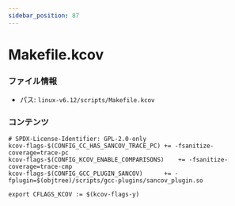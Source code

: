 ```yaml
---
sidebar_position: 87
---
```

# Makefile.kcov

### ファイル情報

- パス: `linux-v6.12/scripts/Makefile.kcov`

### コンテンツ

```kcov
# SPDX-License-Identifier: GPL-2.0-only
kcov-flags-$(CONFIG_CC_HAS_SANCOV_TRACE_PC)	+= -fsanitize-coverage=trace-pc
kcov-flags-$(CONFIG_KCOV_ENABLE_COMPARISONS)	+= -fsanitize-coverage=trace-cmp
kcov-flags-$(CONFIG_GCC_PLUGIN_SANCOV)		+= -fplugin=$(objtree)/scripts/gcc-plugins/sancov_plugin.so

export CFLAGS_KCOV := $(kcov-flags-y)

```
